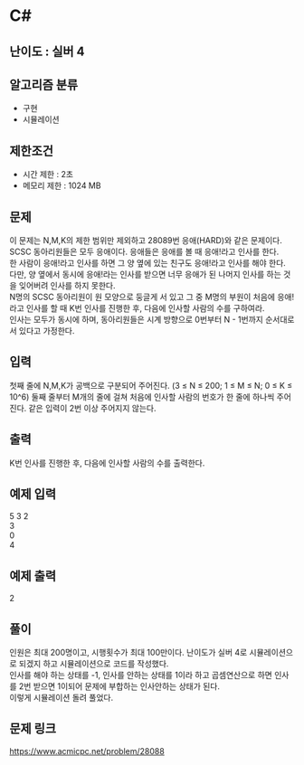# C#

## 난이도 : 실버 4

## 알고리즘 분류
  - 구현
  - 시뮬레이션

## 제한조건
  - 시간 제한 : 2초
  - 메모리 제한 : 1024 MB

## 문제
이 문제는 N,M,K의 제한 범위만 제외하고 28089번 응애(HARD)와 같은 문제이다.<br/>
SCSC 동아리원들은 모두 응애이다. 응애들은 응애를 볼 때 응애!라고 인사를 한다.<br/>
한 사람이 응애!라고 인사를 하면 그 양 옆에 있는 친구도 응애!라고 인사를 해야 한다. 다만, 양 옆에서 동시에 응애!라는 인사를 받으면 너무 응애가 된 나머지 인사를 하는 것을 잊어버려 인사를 하지 못한다.<br/>
N명의 SCSC 동아리원이 원 모양으로 둥글게 서 있고 그 중 M명의 부원이 처음에 응애!라고 인사를 할 때 K번 인사를 진행한 후, 다음에 인사할 사람의 수를 구하여라.<br/>
인사는 모두가 동시에 하며, 동아리원들은 시계 방향으로 0번부터 N - 1번까지 순서대로 서 있다고 가정한다.<br/>


## 입력
첫째 줄에 N,M,K가 공백으로 구분되어 주어진다. (3 ≤ N ≤ 200; 1 ≤ M ≤ N; 0 ≤ K ≤ 10^6) 둘째 줄부터 M개의 줄에 걸쳐 처음에 인사할 사람의 번호가 한 줄에 하나씩 주어진다. 같은 입력이 2번 이상 주어지지 않는다.<br/>


## 출력
K번 인사를 진행한 후, 다음에 인사할 사람의 수를 출력한다.<br/>


## 예제 입력
5 3 2<br/>
3<br/>
0<br/>
4<br/>


## 예제 출력
2<br/>


## 풀이
인원은 최대 200명이고, 시행횟수가 최대 100만이다. 난이도가 실버 4로 시뮬레이션으로 되겠지 하고 시뮬레이션으로 코드를 작성했다.<br/>
인사를 해야 하는 상태를 -1, 인사를 안하는 상태를 1이라 하고 곱셈연산으로 하면 인사를 2번 받으면 1이되어 문제에 부합하는 인사안하는 상태가 된다.<br/>
이렇게 시뮬레이션 돌려 풀었다.<br/>


## 문제 링크
https://www.acmicpc.net/problem/28088